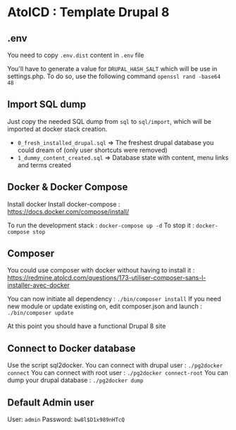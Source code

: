 # AtolCD : Template Drupal 8

## .env
You need to copy `.env.dist` content in `.env` file

You'll have to generate a value for `DRUPAL_HASH_SALT` which will be use in settings.php.
To do so, use the following command `openssl rand -base64 48`


## Import SQL dump
Just copy the needed SQL dump from `sql` to `sql/import`, which will be imported at docker stack creation.
* `0_fresh_installed_drupal.sql` => The freshest drupal database you could dream of (only user shortcuts were removed)
* `1_dummy_content_created.sql` => Database state with content, menu links and terms created

## Docker & Docker Compose
Install docker
Install docker-compose : https://docs.docker.com/compose/install/

To run the development stack : `docker-compose up -d`
To stop it : `docker-compose stop`

## Composer
You could use composer with docker without having to install it : https://redmine.atolcd.com/questions/173-utiliser-composer-sans-l-installer-avec-docker

You can now initiate all dependency : `./bin/composer install`
If you need new module or update existing on, edit composer.json and launch : `./bin/composer update`

At this point you should have a functional Drupal 8 site

## Connect to Docker database
Use the script sql2docker.
You can connect with drupal user : `./pg2docker connect`
You can connect with root user : `./pg2docker connect-root`
You can dump your drupal database : `./pg2docker dump`

## Default Admin user
User: `admin`
Password: `bw8l$D1x989nHTcQ`
